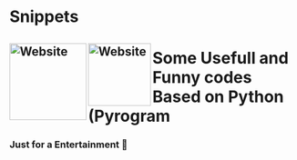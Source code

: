 # Snippets

[<img align="left" alt="Website" width="135px" src="https://www.python.org/static/community_logos/python-logo-inkscape.svg" />][website]
[<img align="left" alt="Website" width="110px" src="https://i.imgur.com/BOgY9ai.png" />][website]
---
# Some Usefull and Funny codes Based on Python (Pyrogram 
### Just for a Entertainment 🤣

[website]: https://visi.tk/professor
